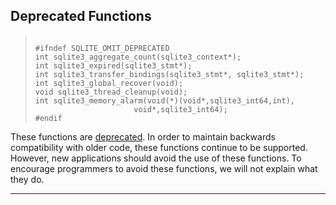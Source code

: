 ## Deprecated Functions




> ```
> 
> #ifndef SQLITE_OMIT_DEPRECATED
> int sqlite3_aggregate_count(sqlite3_context*);
> int sqlite3_expired(sqlite3_stmt*);
> int sqlite3_transfer_bindings(sqlite3_stmt*, sqlite3_stmt*);
> int sqlite3_global_recover(void);
> void sqlite3_thread_cleanup(void);
> int sqlite3_memory_alarm(void(*)(void*,sqlite3_int64,int),
>                       void*,sqlite3_int64);
> #endif
> 
> ```



These functions are [deprecated](capi3ref.html). In order to maintain
backwards compatibility with older code, these functions continue
to be supported. However, new applications should avoid
the use of these functions. To encourage programmers to avoid
these functions, we will not explain what they do.




---


